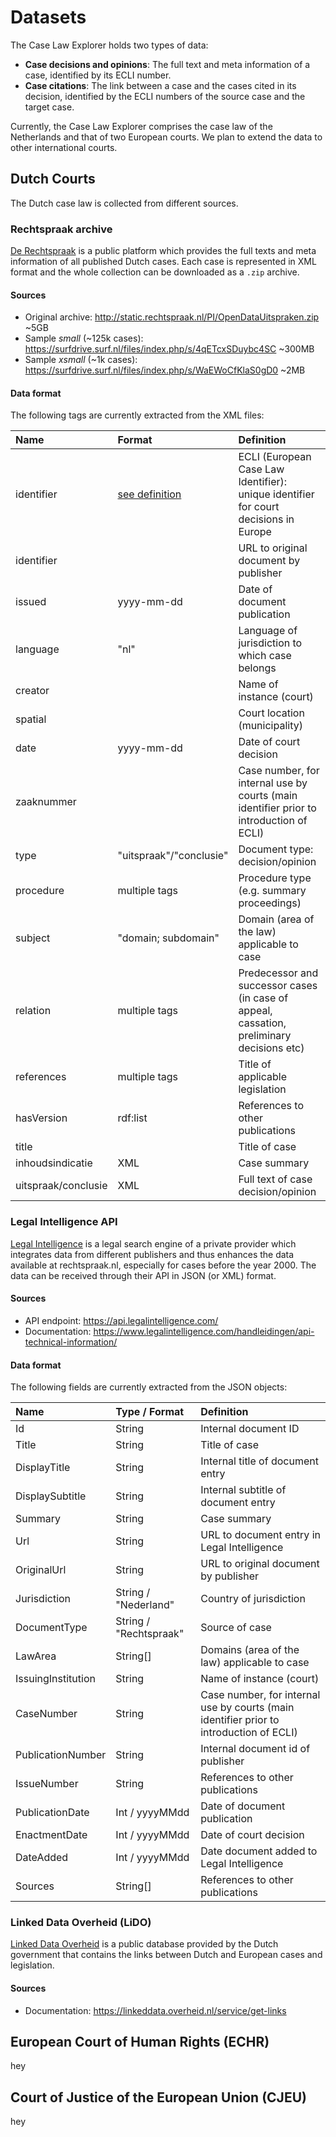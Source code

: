 # Datasets

The Case Law Explorer holds two types of data: 

- **Case decisions and opinions**: The full text and meta information of a case, identified by its ECLI number.
- **Case citations**: The link between a case and the cases cited in its decision, identified by the ECLI numbers of the source case and the target case.

Currently, the Case Law Explorer comprises the case law of the Netherlands and that of two European courts. We plan to extend the data to other international courts.

## Dutch Courts

The Dutch case law is collected from different sources.

### Rechtspraak archive

[De Rechtspraak](https://www.rechtspraak.nl/) is a public platform which provides the full texts and meta information of all published Dutch cases. Each case is represented in XML format and the whole collection can be downloaded as a `.zip` archive.

#### Sources

- Original archive: http://static.rechtspraak.nl/PI/OpenDataUitspraken.zip ~5GB
- Sample _small_ (~125k cases): https://surfdrive.surf.nl/files/index.php/s/4qETcxSDuybc4SC ~300MB
- Sample _xsmall_ (~1k cases): https://surfdrive.surf.nl/files/index.php/s/WaEWoCfKlaS0gD0 ~2MB

#### Data format

The following tags are currently extracted from the XML files:

| Name                | Format        | Definition                                                                                |
|:--------------------|:--------------|:------------------------------------------------------------------------------------------|
| identifier          | [see definition](https://e-justice.europa.eu/content_european_case_law_identifier_ecli-175-en.do)     | ECLI (European Case Law Identifier): unique identifier for court decisions in Europe      |
| identifier          |               | URL to original document by publisher                                                     |
| issued              | yyyy-mm-dd    | Date of document publication                                                              |
| language            | "nl"          | Language of jurisdiction to which case belongs                                            |
| creator             |               | Name of instance (court)                                                                  |
| spatial             |               | Court location (municipality)                                                             |
| date                | yyyy-mm-dd    | Date of court decision                                              |
| zaaknummer          |               | Case number, for internal use by courts (main identifier prior to introduction of ECLI)   |
| type                | "uitspraak"/"conclusie" | Document type: decision/opinion                            |
| procedure           | multiple tags | Procedure type (e.g. summary proceedings)                                                 |
| subject             | "domain; subdomain" | Domain (area of the law) applicable to case                                               |
| relation            | multiple tags | Predecessor and successor cases (in case of appeal, cassation, preliminary decisions etc) |
| references          | multiple tags | Title of applicable legislation                                                           |
| hasVersion          | rdf:list      | References to other publications                                                          |
| title               |               | Title of case                                                                             |
| inhoudsindicatie    | XML           | Case summary                                                                              |
| uitspraak/conclusie | XML           | Full text of case decision/opinion                                                        |

### Legal Intelligence API

[Legal Intelligence](https://www.legalintelligence.com) is a legal search engine of a private provider which integrates data from different publishers and thus enhances the data available at rechtspraak.nl, especially for cases before the year 2000. The data can be received through their API in JSON (or XML) format.

#### Sources

- API endpoint: https://api.legalintelligence.com/
- Documentation: https://www.legalintelligence.com/handleidingen/api-technical-information/


#### Data format

The following fields are currently extracted from the JSON objects:  

| Name                | Type / Format | Definition                                                                                |
|:--------------------|:--------------|:------------------------------------------------------------------------------------------|
| Id                  | String        | Internal document ID                                                                      |
| Title               | String        | Title of case                                                                             |
| DisplayTitle        | String        | Internal title of document entry                                                          |
| DisplaySubtitle     | String        | Internal subtitle of document entry                                                       |
| Summary             | String        | Case summary                                                                              |
| Url                 | String        | URL to document entry in Legal Intelligence                                               |
| OriginalUrl         | String        | URL to original document by publisher                                                     |
| Jurisdiction        | String / "Nederland" | Country of jurisdiction                                                                   |
| DocumentType        | String / "Rechtspraak"       | Source of case                                                                            |
| LawArea             | String[]      | Domains (area of the law) applicable to case                                              |
| IssuingInstitution  | String        | Name of instance (court)                                                                  |
| CaseNumber          | String        | Case number, for internal use by courts (main identifier prior to introduction of ECLI)   |
| PublicationNumber   | String        | Internal document id of publisher                                                         |
| IssueNumber         | String        | References to other publications                                                          |
| PublicationDate     | Int / yyyyMMdd| Date of document publication                                                              |
| EnactmentDate       | Int / yyyyMMdd| Date of court decision                                                                    |
| DateAdded           | Int / yyyyMMdd| Date document added to Legal Intelligence                                                 |
| Sources             | String[]      | References to other publications                                                          |

### Linked Data Overheid (LiDO)

[Linked Data Overheid](https://linkeddata.overheid.nl/) is a public database provided by the Dutch government that contains the links between Dutch and European cases and legislation.

#### Sources

- Documentation: https://linkeddata.overheid.nl/service/get-links

## European Court of Human Rights (ECHR)

hey

## Court of Justice of the European Union (CJEU)

hey 
